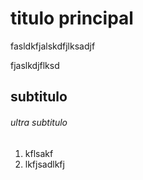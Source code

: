 # titulo principal

fasldkfjalskdfjlksadjf

fjaslkdjflksd

## subtitulo

###### ultra subtitulo

1. kflsakf
2. lkfjsadlkfj

